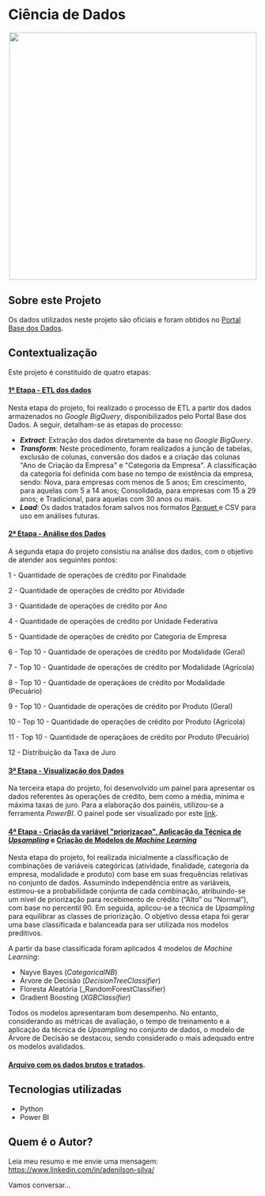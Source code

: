 # Ciência de Dados
<div align="center">
  <img src="https://drive.google.com/uc?export=view&id=1Wb9pCh6cjtt2v9GO8HBFeja6_uJtHW9m" width="500">
</div>


## Sobre este Projeto 
Os dados utilizados neste projeto são oficiais e foram obtidos no <a href='https://basedosdados.org/dataset/544c9d22-97b7-479a-8eca-94762840b465?table=e2d5dcc5-270e-4a8b-8d55-0227fd46c10f' target="_blank">Portal Base dos Dados</a>.



## Contextualização
Este projeto é constituído de quatro etapas:

#### <a href='https://github.com/Adenilson-silva/sicor/blob/main/A%20-%20Extract%2C%20Transform%2C%20Load%20-%20ETL.ipynb' target="_blank">1ª Etapa - ETL dos dados</a>
Nesta etapa do projeto, foi realizado o processo de ETL a partir dos dados armazenados no _Google BigQuery_, disponibilizados pelo Portal Base dos Dados. A seguir, detalham-se as etapas do processo:

- **_Extract_**: Extração dos dados diretamente da base no _Google BigQuery_.
- **_Transform_**: Neste procedimento, foram realizados a junção de tabelas, exclusão de colunas, conversão dos dados e a criação das colunas "Ano de Criação da Empresa" e "Categoria da Empresa". A classificação da categoria foi definida com base no tempo de existência da empresa, sendo: Nova, para empresas com menos de 5 anos; Em crescimento, para aquelas com 5 a 14 anos; Consolidada, para empresas com 15 a 29 anos; e Tradicional, para aquelas com 30 anos ou mais.
- **_Load_**: Os dados tratados foram salvos nos formatos <a href='https://www.databricks.com/br/glossary/what-is-parquet' target="_blank"> Parquet </a> e CSV para uso em análises futuras.


#### <a href='https://github.com/Adenilson-silva/sicor/blob/main/B%20-%20An%C3%A1lise%20dos%20Dados.ipynb' target="_blank">2ª Etapa - Análise dos Dados</a> 
A segunda etapa do projeto consistiu na análise dos dados, com o objetivo de atender aos seguintes pontos:

1 - Quantidade de operações de crédito por Finalidade

2 - Quantidade de operações de crédito por Atividade

3 - Quantidade de operações de crédito por Ano

4 - Quantidade de operações de crédito por Unidade Federativa

5 - Quantidade de operações de crédito por Categoria de Empresa

6 - Top 10 - Quantidade de operações de crédito por Modalidade (Geral)

7 - Top 10 - Quantidade de operações de crédito por Modalidade (Agrícola)

8 - Top 10 - Quantidade de operaçãoes de crédito por Modalidade (Pecuário)

9 - Top 10 - Quantidade de operações de crédito por Produto (Geral)

10 - Top 10 - Quantidade de operações de crédito por Produto (Agrícola)

11 - Top 10 - Quantidade de operaçãoes de crédito por Produto (Pecuário)

12 - Distribuição da Taxa de Juro


#### <a href='https://app.powerbi.com/view?r=eyJrIjoiZDlhYTliODgtMzY0NS00ZDUzLWI3YzQtMzRlZmM0MGU2YTY1IiwidCI6ImQ4YmRlNjVhLTNkZWQtNDM0Ni05NTE4LTY3MDIwNGU2ZTE4NCIsImMiOjR9' target="_blank">3ª Etapa - Visualização dos Dados</a>
Na terceira etapa do projeto, foi desenvolvido um painel para apresentar os dados referentes às operações de crédito, bem como a média, mínima e máxima taxas de juro. Para a elaboração dos painéis, utilizou-se a ferramenta _PowerBI_. O painel pode ser visualizado por este <a href='https://app.powerbi.com/view?r=eyJrIjoiZDlhYTliODgtMzY0NS00ZDUzLWI3YzQtMzRlZmM0MGU2YTY1IiwidCI6ImQ4YmRlNjVhLTNkZWQtNDM0Ni05NTE4LTY3MDIwNGU2ZTE4NCIsImMiOjR9' target="_blank">link</a>.

#### <a href='https://github.com/Adenilson-silva/sicor/blob/main/C%20-%20Cria%C3%A7%C3%A3o%20do%20r%C3%B3tulo%20priorizacao%20e%20aplica%C3%A7%C3%A3o%20da%20T%C3%A9cnica%20Upsampling%20para%20uso%20no%20Modelo%20Preditivo.ipynb' target="_blank">4ª Etapa - Criação da variável "priorizacao", Aplicação da Técnica de _Upsampling_</a> e <a href='https://github.com/Adenilson-silva/sicor/blob/main/D%20-%20Cria%C3%A7%C3%A3o%20de%20Modelos%20de%20Machine%20Learning.ipynb' target="_blank">Criação de Modelos de _Machine Learning_</a> 

Nesta etapa do projeto, foi realizada inicialmente a classificação de combinações de variáveis categóricas (atividade, finalidade, categoria da empresa, modalidade e produto) com base em suas frequências relativas no conjunto de dados. Assumindo independência entre as variáveis, estimou-se a probabilidade conjunta de cada combinação, atribuindo-se um nível de priorização para recebimento de crédito (“Alto” ou “Normal”), com base no percentil 90. Em seguida, aplicou-se a técnica de _Upsampling_ para equilibrar as classes de priorização. O objetivo dessa etapa foi gerar uma base classificada e balanceada para ser utilizada nos modelos preditivos.

A partir da base classificada foram aplicados 4 modelos de _Machine Learning_:
* Nayve Bayes (_CategoricalNB_)
* Árvore de Decisão (_DecisionTreeClassifier_)
* Floresta Aleatória (_RandomForestClassifier)
* Gradient Boosting (_XGBClassifier_)

Todos os modelos apresentaram bom desempenho. No entanto, considerando as métricas de avaliação, o tempo de treinamento e a aplicação da técnica de _Upsampling_ no conjunto de dados, o modelo de Árvore de Decisão se destacou, sendo considerado o mais adequado entre os modelos avalidados.


#### <a href='https://drive.google.com/file/d/1kdtnyRey4lzfT0XN3rWQCv1GQwSRFJT5/view?usp=sharing' target="_blank"> Arquivo com os dados brutos e tratados</a>.


## Tecnologias utilizadas
- Python
- Power BI

## Quem é o Autor?
Leia meu resumo e me envie uma mensagem: https://www.linkedin.com/in/adenilson-silva/

Vamos conversar...

